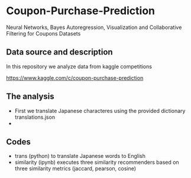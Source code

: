 # Coupon-Purchase-Prediction
Neural Networks, Bayes Autoregression, Visualization and Collaborative Filtering for Coupons Datasets

## Data source and description
In this repository we analyze data from kaggle competitions 

https://www.kaggle.com/c/coupon-purchase-prediction

## The analysis

* First we translate Japanese characteres using the provided dictionary translations.json  
*


## Codes

* trans (python) to translate Japanese words to English
* similarity (ipynb) executes three similarity recommenders based on three similarity metrics (jaccard, pearson, cosine)
